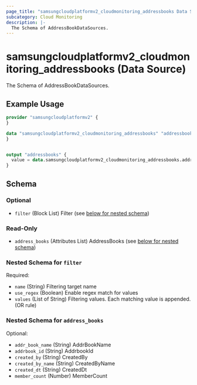 ```yaml
---
page_title: "samsungcloudplatformv2_cloudmonitoring_addressbooks Data Source - samsungcloudplatformv2"
subcategory: Cloud Monitoring
description: |-
  The Schema of AddressBookDataSources.
---
```


# samsungcloudplatformv2_cloudmonitoring_addressbooks (Data Source)

The Schema of AddressBookDataSources.

## Example Usage

```terraform
provider "samsungcloudplatformv2" {
}

data "samsungcloudplatformv2_cloudmonitoring_addressbooks" "addressbooks" {
}


output "addressbooks" {
  value = data.samsungcloudplatformv2_cloudmonitoring_addressbooks.addressbooks
}
```

<!-- schema generated by tfplugindocs -->
## Schema

### Optional

- `filter` (Block List) Filter (see [below for nested schema](#nestedblock--filter))

### Read-Only

- `address_books` (Attributes List) AddressBooks (see [below for nested schema](#nestedatt--address_books))

<a id="nestedblock--filter"></a>
### Nested Schema for `filter`

Required:

- `name` (String) Filtering target name
- `use_regex` (Boolean) Enable regex match for values
- `values` (List of String) Filtering values. Each matching value is appended. (OR rule)


<a id="nestedatt--address_books"></a>
### Nested Schema for `address_books`

Optional:

- `addr_book_name` (String) AddrBookName
- `addrbook_id` (String) AddrbookId
- `created_by` (String) CreatedBy
- `created_by_name` (String) CreatedByName
- `created_dt` (String) CreatedDt
- `member_count` (Number) MemberCount